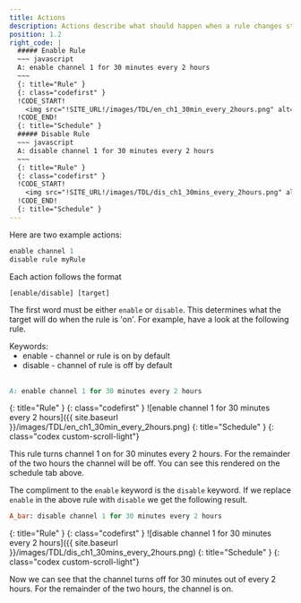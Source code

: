 ```yaml
---
title: Actions
description: Actions describe what should happen when a rule changes states.
position: 1.2
right_code: |
  ##### Enable Rule
  ~~~ javascript 
  A: enable channel 1 for 30 minutes every 2 hours
  ~~~
  {: title="Rule" }
  {: class="codefirst" }
  !CODE_START!
    <img src="!SITE_URL!/images/TDL/en_ch1_30min_every_2hours.png" alt="...">
  !CODE_END!
  {: title="Schedule" }
  ##### Disable Rule
  ~~~ javascript 
  A: disable channel 1 for 30 minutes every 2 hours
  ~~~
  {: title="Rule" }
  {: class="codefirst" }
  !CODE_START!
    <img src="!SITE_URL!/images/TDL/dis_ch1_30mins_every_2hours.png" alt="...">
  !CODE_END!
  {: title="Schedule" }
---
```

Here are two example actions:

~~~ ruby
enable channel 1
disable rule myRule
~~~

Each action follows the format

~~~
[enable/disable] [target]
~~~

The first word must be either `enable` or `disable`.  This determines what the target will do when the rule is 'on'.  For example, have a look at the following rule.

<div class="info">
	Keywords:
	<ul style="margin: 0;">
		<li>enable - channel or rule is on by default</li>
		<li>disable - channel of rule is off by default</li>
	</ul>
</div>
<br>

~~~ ruby
A: enable channel 1 for 30 minutes every 2 hours
~~~
{: title="Rule" }
{: class="codefirst" }
![enable channel 1 for 30 minutes every 2 hours]({{ site.baseurl }}/images/TDL/en_ch1_30min_every_2hours.png)
{: title="Schedule" }
{: class="codex custom-scroll-light"}

This rule turns channel 1 on for 30 minutes every 2 hours.  For the remainder of the two hours the channel will be off.  You can see this rendered on the schedule tab above.

The compliment to the `enable` keyword is the `disable` keyword.  If we replace `enable` in the above rule with `disable` we get the following result.

~~~ ruby
A_bar: disable channel 1 for 30 minutes every 2 hours
~~~
{: title="Rule" }
{: class="codefirst" }
![disable channel 1 for 30 minutes every 2 hours]({{ site.baseurl }}/images/TDL/dis_ch1_30mins_every_2hours.png)
{: title="Schedule" }
{: class="codex custom-scroll-light"}

Now we can see that the channel turns off for 30 minutes out of every 2 hours.  For the remainder of the two hours, the channel is on.
